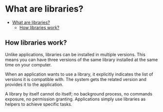 # What are libraries?

- [What are libraries?](#what-are-libraries)
  - [How libraries work?](#how-libraries-work)

## How libraries work?

Unlike applications, libraries can be installed in multiple
versions. This means you can have three versions of the same
library installed at the same time on your computer.

When an application wants to use a library, it explicitly indicates
the list of versions it is compatible with. The system gets the related
version and provides it to the application.

A library by itself cannot do itself; no background process, no commands
exposure, no permission granting. Applications simply use libraries as
helpers to achieve specific tasks.